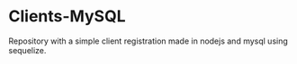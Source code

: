 # Clients-MySQL
 Repository with a simple client registration made in nodejs and mysql using sequelize.
